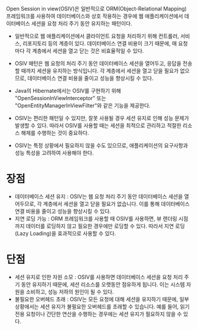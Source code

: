 Open Session in view(OSIV)은 
일반적으로 ORM(Object-Relational Mapping) 프레임워크를 사용하여 데이터베이스와 
상호 작용하는 경우에 웹 애플리케이션에서 데이터베이스 세션을 요청 처리 주기 동안 유지하는 패턴이다. 

- 일반적으로 웹 애플리케이션에서 클라이언트 요청을 처리하기 위해 
컨트롤러, 서비스, 리포지토리 등의 계층이 있다. 
데이터베이스 연결 비용이 크기 때문에, 매 요청마다 각 계층에서 세션을 열고 닫는 것은 비효율적일 수 있다.
- OSIV 패턴은 웹 요청의 처리 주기 동안 데이터베이스 세션을 열어두고, 응답을 전송할 때까지 세션을 유지하는 방식입니다. 각 계층에서 세션을 열고 닫을 필요가 없으므로, 데이터베이스 연결 비용을 줄이고 성능을 향상시킬 수 있다.

- Java의 Hibernate에서는 OSIV를 구현하기 위해 "OpenSessionInViewInterceptor" 
또는 "OpenEntityManagerInViewFilter"와 같은 기능을 제공한다.
- OSIV는 편리한 패턴일 수 있지만, 잘못 사용될 경우 세션 유지로 인해 성능 문제가 발생할 수 있다. 
따라서 OSIV를 사용할 때는 세션을 최적으로 관리하고 적절한 리소스 해제를 수행하는 것이 중요하다.
- OSIV는 특정 상황에서 필요하지 않을 수도 있으므로, 애플리케이션의 요구사항과 성능 특성을 고려하여 사용해야 한다.


# 장점
- 데이터베이스 세션 유지 : OSIV는 웹 요청 처리 주기 동안 데이터베이스 세션을 열어두므로, 각 계층에서 세션을 열고 닫을 필요가 없습니다. 이를 통해 데이터베이스 연결 비용을 줄이고 성능을 향상시킬 수 있다.
- 지연 로딩 가능 : ORM 프레임워크를 사용할 때 OSIV를 사용하면, 뷰 렌더링 시점까지 데이터를 로딩하지 않고 필요한 경우에만 로딩할 수 있다. 따라서 지연 로딩(Lazy Loading)을 효과적으로 사용할 수 있다.

# 단점
- 세션 유지로 인한 자원 소모 : OSIV를 사용하면 데이터베이스 세션을 요청 처리 주기 동안 유지하기 때문에, 세션 리소스를 오랫동안 점유하게 됩니다. 이는 시스템 자원을 소비하고, 성능 저하의 원인이 될 수 있다.
- 불필요한 오버헤드 초래 : OSIV는 모든 요청에 대해 세션을 유지하기 때문에, 일부 상황에서는 세션 유지가 불필요한 오버헤드를 초래할 수 있습니다. 예를 들어, 읽기 전용 요청이나 간단한 연산을 수행하는 경우에는 세션 유지가 필요하지 않을 수 있다.
